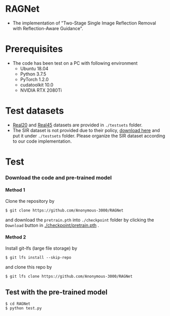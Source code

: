 # RAGNet
- The implementation of "Two-Stage Single Image Reflection Removal with Reflection-Aware Guidance".

# Prerequisites  
- The code has been test on a PC with following environment
  - Ubuntu 18.04
  - Python 3.7.5
  - PyTorch 1.2.0
  - cudatoolkit 10.0
  - NVIDIA RTX 2080Ti

# Test datasets
- [Real20](https://github.com/ceciliavision/perceptual-reflection-removal) and [Real45](https://github.com/fqnchina/CEILNet) datasets are provided in `./testsets` folder.  
- The SIR dataset is not provided due to their policy, [download here](https://sir2data.github.io/) and put it under `./testsets` folder. Please organize the SIR dataset according to our code implementation.
  
# Test
### Download the code and pre-trained model

#### Method 1
Clone the repository by
```shell
$ git clone https://github.com/Anonymous-3000/RAGNet
```
and download the `pretrain.pth` into `./checkpoint` folder by clicking the `Download` button in [./checkpoint/pretrain.pth](./checkpoint/pretrain.pth) .
#### Method 2
Install git-lfs (large file storage) by
```shell
$ git lfs install --skip-repo
```
and clone this repo by
```shell
$ git lfs clone https://github.com/Anonymous-3000/RAGNet
```

## Test with the pre-trained model  
```shell
$ cd RAGNet
$ python test.py
```
